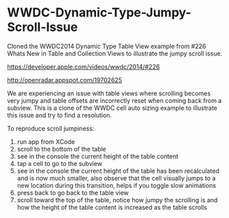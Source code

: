 # WWDC-Dynamic-Type-Jumpy-Scroll-Issue
Cloned the WWDC2014 Dynamic Type Table View example from #226 Whats New in Table and Collection Views to illustrate the jumpy scroll issue.

https://developer.apple.com/videos/wwdc/2014/#226

http://openradar.appspot.com/19702625

We are experiencing an issue with table views where scrolling becomes very jumpy and table offsets are incorrectly reset when coming back from a subview. This is a clone of the WWDC cell auto sizing example to illustrate this issue and try to find a resolution.

To reproduce scroll jumpiness:
  1. run app from XCode
  2. scroll to the bottom of the table
  3. see in the console the current height of the table content
  4. tap a cell to go to the subview
  5. see in the console the current height of the table has been recalculated and is now much smaller, also observe that the cell visually jumps to a new location during this transition, helps if you toggle slow animations
  6. press back to go back to the table view
  7. scroll toward the top of the table, notice how jumpy the scrolling is and how the height of the table content is increased as the table scrolls
